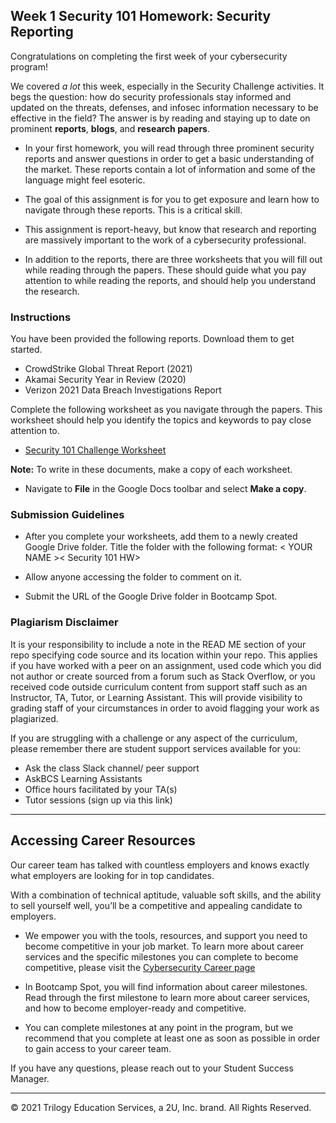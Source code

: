 ## Week 1 Security 101 Homework: Security Reporting

Congratulations on completing the first week of your cybersecurity program!

We covered _a lot_ this week, especially in the Security Challenge activities. It begs the question: how do security professionals stay informed and updated on the threats, defenses, and infosec information necessary to be effective in the field? The answer is by reading and staying up to date on prominent **reports**, **blogs**, and **research papers**.

- In your first homework, you will read through three prominent security reports and answer questions in order to get a basic understanding of the market. These reports contain a lot of information and some of the language might feel esoteric. 

- The goal of this assignment is for you to get exposure and learn how to navigate through these reports. This is a critical skill. 

- This assignment is report-heavy, but know that research and reporting are massively important to the work of a cybersecurity professional. 

- In addition to the reports, there are three worksheets that you will fill out while reading through the papers. These should guide what you pay attention to while reading the reports, and should help you understand the research. 

### Instructions

You have been provided the following reports. Download them to get started.  

* CrowdStrike Global Threat Report (2021) 
* Akamai Security Year in Review (2020) 
* Verizon 2021 Data Breach Investigations Report 

Complete the following worksheet as you navigate through the papers. This worksheet should help you identify the topics and keywords to pay close attention to. 

* [Security 101 Challenge Worksheet](https://docs.google.com/document/d/17kXYMZ1rIGGR8I-wCzDh0GsYBRUPlyIyM8RYBzPFx2E/edit) 

**Note:** To write in these documents, make a copy of each worksheet. 

- Navigate to **File** in the Google Docs toolbar and select **Make a copy**.

### Submission Guidelines

* After you complete your worksheets, add them to a newly created Google Drive folder. Title the folder with the following format: < YOUR NAME >< Security 101 HW> 

* Allow anyone accessing the folder to comment on it. 

* Submit the URL of the Google Drive folder in Bootcamp Spot.


### Plagiarism Disclaimer

It is your responsibility to include a note in the READ ME section of your repo specifying code source and its location within your repo. This applies if you have worked with a peer on an assignment, used code which you did not author or create sourced from a forum such as Stack Overflow, or you received code outside curriculum content from support staff such as an Instructor, TA, Tutor, or Learning Assistant. This will provide visibility to grading staff of your circumstances in order to avoid flagging your work as plagiarized.

If you are struggling with a challenge or any aspect of the curriculum, please remember there are student support services available for you:

* Ask the class Slack channel/ peer support
* AskBCS Learning Assistants 
* Office hours facilitated by your TA(s)
* Tutor sessions (sign up via this link)

---

## Accessing Career Resources

Our career team has talked with countless employers and knows exactly what employers are looking for in top candidates.  

With a combination of technical aptitude, valuable soft skills, and the ability to sell yourself well, you’ll be a competitive and appealing candidate to employers.

- We empower you with the tools, resources, and support you need to become competitive in your job market. To learn more about career services and the specific milestones you can complete to become competitive, please visit the [Cybersecurity Career page](https://careernetwork.2u.com/cyber-security/)


- In Bootcamp Spot, you will find information about career milestones. Read through the first milestone to learn more about career services, and how to become employer-ready and competitive.

- You can complete milestones at any point in the program, but we recommend that you complete at least one as soon as possible in order to gain access to your career team. 

If you have any questions, please reach out to your Student Success Manager.

----

© 2021 Trilogy Education Services, a 2U, Inc. brand. All Rights Reserved.

